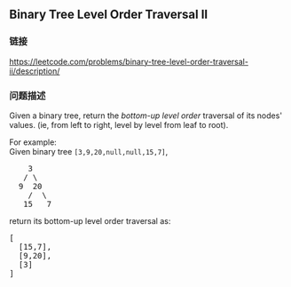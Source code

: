 ## Binary Tree Level Order Traversal II  
### 链接  
https://leetcode.com/problems/binary-tree-level-order-traversal-ii/description/  
### 问题描述
Given a binary tree, return the *bottom-up level order* traversal of its nodes' values. (ie, from left to right, level by level from leaf to root).


For example:<br />
Given binary tree `[3,9,20,null,null,15,7]`,<br />
<pre>
    3
   / \
  9  20
    /  \
   15   7
</pre>



return its bottom-up level order traversal as:<br />
<pre>
[
  [15,7],
  [9,20],
  [3]
]
</pre>


